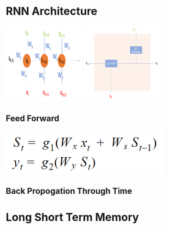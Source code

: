 # RNN Architecture

<img src="src/RNN1.png" height=200 width=200>    <img src="src/RNN2.png" height=200 width=200>

## Feed Forward
<img src="src/RNN_EQN.png">  

## Back Propogation Through Time


# Long Short Term Memory
